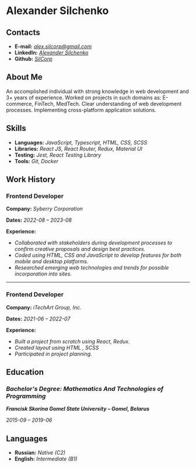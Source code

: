 # Alexander Silchenko

## Contacts
* **E-mail:** _[alex.silcorp@gmail.com](mailto:alex.silcorp@gmail.com)_
* **LinkedIn:** _[Alexander Silchenko](https://www.linkedin.com/in/alexander-silchenko/)_
* **Github:** _[SilCorp](https://github.com/SilCorp)_

## About Me

An accomplished individual with strong knowledge in web development and 3+ years of experience. Worked on projects in such domains as: E-commerce, FinTech, MedTech. Clear understanding of web development processes. Implementing cross-platform application solutions.

## Skills
* **Languages:** _JavaScript, Typescript, HTML, CSS, SCSS_
* **Libraries:** _React JS, React Router, Redux, Material UI_
* **Testing:** _Jest, React Testing Library_
* **Tools:** _Git, Docker_

## Work History

### Frontend Developer

**Company:** _Syberry Corporation_

**Dates:** _2022-08 – 2023-08_

**Experience:**
* _Collaborated with stakeholders during development processes to confirm creative proposals and design best practices._
* _Coded using HTML, CSS and JavaScript to develop features for both mobile and desktop platforms._
* _Researched emerging web technologies and trends for possible incorporation into sites._

---

### Frontend Developer

**Company:** _iTechArt Group, Inc._

**Dates:** _2021-06 – 2022-07_

**Experience:**
* _Built a project from scratch using React, Redux._
* _Created layout using HTML , SCSS_
* _Participated in project planning._

## Education

### _Bachelor's Degree: Mathematics And Technologies of Programming_

**_Francisk Skorina Gomel State University – Gomel, Belarus_**

_2015-09 – 2019-06_

## Languages
* **Russian:** _Native (C2)_
* **English:** _Intermediate (B1)_